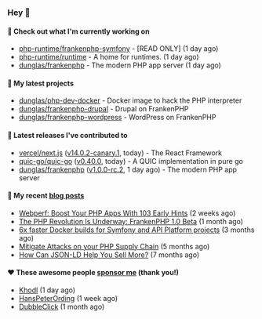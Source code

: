 ### Hey 👋

#### 👷 Check out what I'm currently working on

- [php-runtime/frankenphp-symfony](https://github.com/php-runtime/frankenphp-symfony) - [READ ONLY] (1 day ago)
- [php-runtime/runtime](https://github.com/php-runtime/runtime) - A home for runtimes.  (1 day ago)
- [dunglas/frankenphp](https://github.com/dunglas/frankenphp) - The modern PHP app server (1 day ago)

#### 🌱 My latest projects

- [dunglas/php-dev-docker](https://github.com/dunglas/php-dev-docker) - Docker image to hack the PHP interpreter
- [dunglas/frankenphp-drupal](https://github.com/dunglas/frankenphp-drupal) - Drupal on FrankenPHP
- [dunglas/frankenphp-wordpress](https://github.com/dunglas/frankenphp-wordpress) - WordPress on FrankenPHP

#### 🔭 Latest releases I've contributed to

- [vercel/next.js](https://github.com/vercel/next.js) ([v14.0.2-canary.1](https://github.com/vercel/next.js/releases/tag/v14.0.2-canary.1), today) - The React Framework
- [quic-go/quic-go](https://github.com/quic-go/quic-go) ([v0.40.0](https://github.com/quic-go/quic-go/releases/tag/v0.40.0), today) - A QUIC implementation in pure go
- [dunglas/frankenphp](https://github.com/dunglas/frankenphp) ([v1.0.0-rc.2](https://github.com/dunglas/frankenphp/releases/tag/v1.0.0-rc.2), 1 day ago) - The modern PHP app server

#### 📜 My recent [blog posts](https://dunglas.fr)

- [Webperf: Boost Your PHP Apps With 103 Early Hints](https://dunglas.dev/2023/10/webperf-boost-your-php-apps-with-103-early-hints/) (2 weeks ago)
- [The PHP Revolution Is Underway: FrankenPHP 1.0 Beta](https://dunglas.dev/2023/09/the-php-revolution-is-underway-frankenphp-1-0-beta/) (1 month ago)
- [6x faster Docker builds for Symfony and API Platform projects](https://dunglas.dev/2023/08/6x-faster-docker-builds-for-symfony-and-api-platform-projects/) (3 months ago)
- [Mitigate Attacks on your PHP Supply Chain](https://dunglas.dev/2023/05/mitigate-attacks-on-your-php-supply-chain/) (5 months ago)
- [How Can JSON-LD Help You Sell More?](https://dunglas.dev/2023/04/how-can-json-ld-help-you-sell-more/) (7 months ago)

#### ❤️ These awesome people [sponsor me](https://github.com/sponsors/dunglas) (thank you!)

- [Khodl](https://github.com/Khodl) (1 day ago)
- [HansPeterOrding](https://github.com/HansPeterOrding) (1 week ago)
- [DubbleClick](https://github.com/DubbleClick) (1 month ago)
